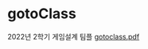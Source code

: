 # gotoClass
2022년 2학기 게임설계 팀플
[gotoclass.pdf](https://github.com/GameGabozago/gotoClass/files/11245876/gotoclass.pdf)
